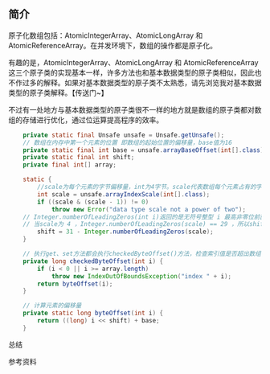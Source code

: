 ## 简介

原子化数组包括：AtomicIntegerArray、AtomicLongArray 和 AtomicReferenceArray。在并发环境下，数组的操作都是原子化。

有趣的是，AtomicIntegerArray、AtomicLongArray 和 AtomicReferenceArray这三个原子类的实现基本一样，许多方法也和基本数据类型的原子类相似，因此也不作过多的解释。如果对基本数据类型的原子类不太熟悉，请先浏览我对基本数据类型的原子类解释。【传送门~】

不过有一处地方与基本数据类型的原子类很不一样的地方就是数组的原子类都对数组的存储进行优化，通过位运算提高程序的效率。

```java
    private static final Unsafe unsafe = Unsafe.getUnsafe();
    // 数组在内存中第一个元素的位置 即数组的起始位置的偏移量，base值为16
    private static final int base = unsafe.arrayBaseOffset(int[].class);
    private static final int shift;
    private final int[] array;

    static {
        //scale为每个元素的字节偏移量，int为4字节。scale代表数组每个元素占有的字节数
        int scale = unsafe.arrayIndexScale(int[].class);
        if ((scale & (scale - 1)) != 0)
            throw new Error("data type scale not a power of two");
	// Integer.numberOfLeadingZeros(int i)返回的是无符号整型 i 最高非零位前面 0 的个数
	// 当scale为 4 ，Integer.numberOfLeadingZeros(scale) == 29 ，所以shift的值为 2
        shift = 31 - Integer.numberOfLeadingZeros(scale);
    }

    // 执行get、set方法都会执行checkedByteOffset()方法，检查索引值是否超出数组长度，如果没超出就执行byteOffset()方法
    private long checkedByteOffset(int i) {
        if (i < 0 || i >= array.length)
            throw new IndexOutOfBoundsException("index " + i);
        return byteOffset(i);
    }

    // 计算元素的偏移量
    private static long byteOffset(int i) {
        return ((long) i << shift) + base;
    }
```



总结




参考资料

